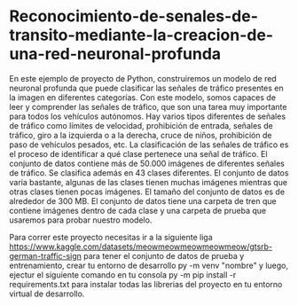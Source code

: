 # Reconocimiento-de-senales-de-transito-mediante-la-creacion-de-una-red-neuronal-profunda
En este ejemplo de proyecto de Python, construiremos un modelo de red neuronal profunda que puede clasificar las señales de tráfico presentes en la imagen en diferentes categorías. Con este modelo, somos capaces de leer y comprender las señales de tráfico, que son una tarea muy importante para todos los vehículos autónomos.
Hay varios tipos diferentes de señales de tráfico como límites de velocidad, prohibición de entrada, señales de tráfico, giro a la izquierda o a la derecha, cruce de niños, prohibición de paso de vehículos pesados, etc. La clasificación de las señales de tráfico es el proceso de identificar a qué clase pertenece una señal de tráfico.
El conjunto de datos contiene más de 50.000 imágenes de diferentes señales de tráfico. Se clasifica además en 43 clases diferentes. El conjunto de datos varía bastante, algunas de las clases tienen muchas imágenes mientras que otras clases tienen pocas imágenes. El tamaño del conjunto de datos es de alrededor de 300 MB. El conjunto de datos tiene una carpeta de tren que contiene imágenes dentro de cada clase y una carpeta de prueba que usaremos para probar nuestro modelo.


Para correr este proyecto necesitas ir a la siguiente liga https://www.kaggle.com/datasets/meowmeowmeowmeowmeow/gtsrb-german-traffic-sign para tener el conjunto de datos de prueba y entrenamiento,  crear tu entorno de desarrollo py -m venv "nombre" y luego, ejectur el siguiente comando en tu consola  py -m pip install -r requirements.txt para instalar todas las librerias del  proyecto en tu entorno virtual de desarrollo.
